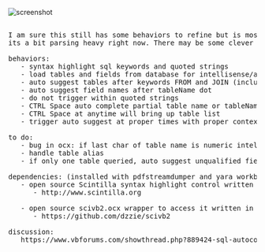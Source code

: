 
![screenshot](https://raw.githubusercontent.com/dzzie/sql-autocomplete/master/screen-shot.png)

<pre>

I am sure this still has some behaviors to refine but is mostly there.
its a bit parsing heavy right now. There may be some clever ways to lighten up the load.

behaviors:
   - syntax highlight sql keywords and quoted strings
   - load tables and fields from database for intellisense/auto suggest
   - auto suggest tables after keywords FROM and JOIN (including , list of tables)
   - auto suggest field names after tableName dot
   - do not trigger within quoted strings
   - CTRL Space auto complete partial table name or tableName.fieldName
   - CTRL Space at anytime will bring up table list
   - trigger auto suggest at proper times with proper context automatically (only)

to do:
   - bug in ocx: if last char of table name is numeric intellisense for fields will not fire
   - handle table alias
   - if only one table queried, auto suggest unqualified field names when context is right

dependencies: (installed with pdfstreamdumper and yara workbench)
   - open source Scintilla syntax highlight control written in C (300kb to 1mb)
      - http://www.scintilla.org

   - open source scivb2.ocx wrapper to access it written in VB6 (420kb)
      - https://github.com/dzzie/scivb2

discussion:
   https://www.vbforums.com/showthread.php?889424-sql-autocomplete-control

</pre>
